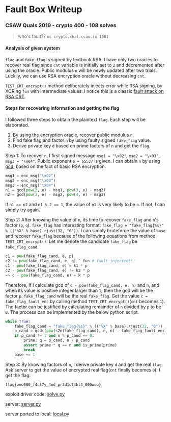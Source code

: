 # Fault Box Writeup

### CSAW Quals 2019 - crypto 400 - 108 solves

> who's fault?? `nc crypto.chal.csaw.io 1001`

#### Analysis of given system

`flag` and `fake_flag` is signed by textbook RSA. I have only two oracles to recover real flag since `cnt` variable is initially set to `2` and decremented after using the oracle. Public modulus `n` will be newly updated after two trials. Luckily, we can use RSA encryption oracle without decreasing `cnt`.

`TEST_CRT_encrypt()` method deliberately injects error while RSA signing, by XORing `fun` with intermediate values. I notice this is a classic [fault attack on RSA CRT](https://crypto.stackexchange.com/questions/63710/fault-attack-on-rsa-crt).

#### Steps for recovering information and getting the flag

I followed three steps to obtain the plaintext `flag`. Each step will be elaborated.

1. By using the encryption oracle, recover public modulus `n`.
2. Find fake flag and factor `n` by using faulty signed `fake_flag` value.
3. Derive private key `d` based on prime factors of `n` and get the `flag`.

Step 1: To recover `n`, I first signed message `msg1 = "\x02"`, `msg2 = "\x03"`, `msg3 = "\x04"`. Public exponent `e = 65537` is given. I can obtain `n` by using [gcd](https://en.wikipedia.org/wiki/Greatest_common_divisor), based on the fact of basic RSA encryption.

```python
msg1 = enc_msg("\x02")
msg2 = enc_msg("\x03")
msg3 = enc_msg("\x04")
n1 = gcd(pow(2, e) - msg1, pow(3, e) - msg2)
n2 = gcd(pow(3, e) - msg2, pow(4, e) - msg3)
```

If `n1 == n2` and `n1 % 2 == 1`, the value of `n1` is very likely to be `n`. If not, I can simply try again.

Step 2: After knowing the value of `n`, its time to recover `fake_flag` and `n`'s factor (`p`, `q`). `fake_flag` has interesting format: `fake_flag = "fake_flag{%s}" % (("%X" % base).rjust(32, "0"))`. I can simply bruteforce the value of `base` and recover `fake_flag` because of the following equations from method `TEST_CRT_encrypt()`. Let me denote the candidate `fake_flag` be `fake_flag_cand`.

```python
c1 = pow(fake_flag_cand, e, p)
c2 != pow(fake_flag_cand, e, q) ^ fun # fault injected!!!
c1 - pow(fake_flag_cand, e) = k1 * p
c2 - pow(fake_flag_cand, e) != k2 * p
=> c - pow(fake_flag_cand, e) = k * p
```

Therefore, If I calculate gcd of `c - pow(fake_flag_cand, e, n)` and `n`, and when its value is positive integer larger than `1`, then the gcd will be the factor `p`. `fake_flag_cand` will be the real `fake_flag`. Get the value `c = fake_flag_fault_enc` by calling method `TEST_CRT_encrypt()`(`cnt` becomes `1`). The factor can be justified by calculating remainder of `n` divided by `p` to be `0`. The process can be implemented by the below python script.

```python
while True:
    fake_flag_cand = "fake_flag{%s}" % (("%X" % base).rjust(32, "0"))
    p_cand = gcd((pow(s2n(fake_flag_cand), e, n) - fake_flag_fault_enc) % n, n)
    if p_cand != 1 and n % p_cand == 0:
        prime, q = p_cand, n / p_cand
        assert prime * q == n and is_prime(prime)
        break
    base += 1
```

Step 3: By knowing factors of `n`, I derive private key `d` and get the real `flag`. Ask server to get the value of encrypted real flag(`cnt` finally becomes `0`). I get the flag:

```
flag{ooo000_f4ul7y_4nd_pr3d1c74bl3_000ooo}
```

exploit driver code: [solve.py](solve.py)

server: [server.py](server.py)

server ported to local: [local.py](local.py)
